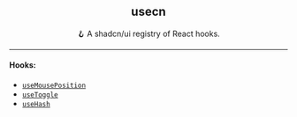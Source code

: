 <div align="center">
  <h2>usecn</h2>
  <p>🪝 A shadcn/ui registry of React hooks.</p>
</div>

---

#### Hooks:

- [`useMousePosition`](/docs/use-mouse-position.md)
- [`useToggle`](/docs/use-hash.md)
- [`useHash`](/docs/use-hash.md)

